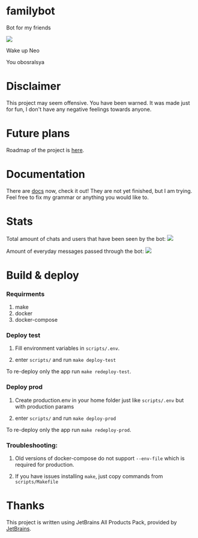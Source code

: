 # familybot

Bot for my friends

![](https://storozhenko.dev/images/jesus_final-min.jpg)

Wake up Neo

You obosralsya

# Disclaimer

This project may seem offensive. You have been warned. It was made just for fun, I don't have any negative feelings
towards anyone.

# Future plans

Roadmap of the project is [here](https://www.notion.so/6f559661e3d34f4b954ef3629bf959e5).

# Documentation

There are [docs](./DOCUMENTATION.md) now, check it out! They are not yet finished, but I am trying. Feel free to fix my
grammar or anything you would like to.

# Stats

Total amount of chats and users that have been seen by the bot:
![](https://i.vas3k.club/55da4748769193f336ee7e3a0fb4bbef777e5be61aa740f3b216f4eff00bc901.jpg)

Amount of everyday messages passed through the bot:
![](https://i.vas3k.club/7a130c5979d2f84dc55b1416ecd1d7b4d22c14c34a6892af4d060d585fc31d89.jpg)

# Build & deploy

### Requirments

1. make
2. docker
3. docker-compose

### Deploy test

1. Fill environment variables in `scripts/.env`.

2. enter `scripts/` and run `make deploy-test`

To re-deploy only the app run `make redeploy-test`.

### Deploy prod

1. Create production.env in your home folder just like `scripts/.env` but with production params

2. enter `scripts/` and run `make deploy-prod`

To re-deploy only the app run `make redeploy-prod`.

### Troubleshooting:

1. Old versions of docker-compose do not support `--env-file` which is required for production.

3. If you have issues installing `make`, just copy commands from `scripts/Makefile`


# Thanks

This project is written using JetBrains All Products Pack, provided
by [JetBrains](https://www.jetbrains.com/?from=familybot).
